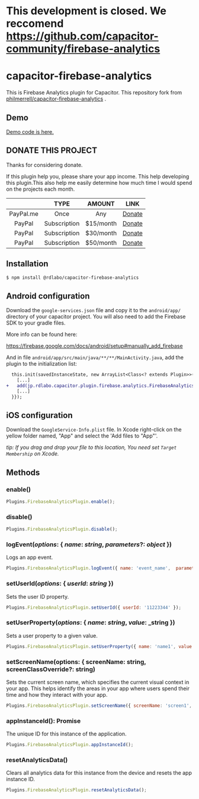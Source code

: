# This development is closed. We reccomend https://github.com/capacitor-community/firebase-analytics


# capacitor-firebase-analytics
This is Firebase Analytics plugin for Capacitor.
This repository fork from [philmerrell/capacitor-firebase-analytics](https://github.com/philmerrell/capacitor-firebase-analytics) .

## Demo
[Demo code is here.](https://github.com/rdlabo-team/capacitor-firebase-analytics/tree/master/demo/angular)

## DONATE THIS PROJECT
Thanks for considering donate.

If this plugin help you, please share your app income. This help developing this plugin.This also help me easily determine how much time I would spend on the projects each month.

|  | TYPE | AMOUNT | LINK |
|:--:|:--:|:--:|:--:|
| PayPal.me | Once | Any | [Donate](https://www.paypal.me/rdlabo) |
| PayPal | Subscription | $15/month | [Donate](https://www.paypal.com/cgi-bin/webscr?cmd=_s-xclick&hosted_button_id=JHYSDYQB29MLC) |
| PayPal | Subscription | $30/month | [Donate](https://www.paypal.com/cgi-bin/webscr?cmd=_s-xclick&hosted_button_id=RCJ8A3KXG928A) |
| PayPal | Subscription | $50/month | [Donate](https://www.paypal.com/cgi-bin/webscr?cmd=_s-xclick&hosted_button_id=U2RQUKRPDA35C) |

## Installation
```bash
$ npm install @rdlabo/capacitor-firebase-analytics
```

## Android configuration
Download the `google-services.json` file and copy it to the `android/app/` directory of your capacitor project. You will also need to add the Firebase SDK to your gradle files. 

More info can be found here: 

https://firebase.google.com/docs/android/setup#manually_add_firebase

And in file `android/app/src/main/java/**/**/MainActivity.java`, add the plugin to the initialization list:
    
```diff
  this.init(savedInstanceState, new ArrayList<Class<? extends Plugin>>() {{
    [...]
+   add(jp.rdlabo.capacitor.plugin.firebase.analytics.FirebaseAnalyticsPlugin.class);
    [...]
  }});
```

## iOS configuration
Download the `GoogleService-Info.plist` file. In Xcode right-click on the yellow folder named, "App" and select the 'Add files to "App"'. 

*tip: If you drag and drop your file to this location, You need set `Target Membership` on Xcode.*

## Methods
### enable()

```js
Plugins.FirebaseAnalyticsPlugin.enable();
```

### disable()

```js
Plugins.FirebaseAnalyticsPlugin.disable();
```


### logEvent(_options_: { _name_: _string_, _parameters_?: _object_ })
Logs an app event.

```js
Plugins.FirebaseAnalyticsPlugin.logEvent({ name: 'event_name',  parameters: { param1: 'value1', param2: 'value2' }});
```

### setUserId(_options_: { _userId_: _string_ })
Sets the user ID property.

```js
Plugins.FirebaseAnalyticsPlugin.setUserId({ userId: '11223344' });
```

### setUserProperty(_options_: { _name_: _string_, _value_: _string })
Sets a user property to a given value.

```js
Plugins.FirebaseAnalyticsPlugin.setUserProperty({ name: 'name1', value: 'value1' });
```

### setScreenName(options: { screenName: string, screenClassOverride?: string)
Sets the current screen name, which specifies the current visual context in your app. This helps identify the areas in your app where users spend their time and how they interact with your app.

```js
Plugins.FirebaseAnalyticsPlugin.setScreenName({ screenName: 'screen1', screenClassOverride: 'ScreenClassName'});
```

### appInstanceId(): Promise<string>
The unique ID for this instance of the application.

```js
Plugins.FirebaseAnalyticsPlugin.appInstanceId();
```

### resetAnalyticsData()
Clears all analytics data for this instance from the device and resets the app instance ID.

```js
Plugins.FirebaseAnalyticsPlugin.resetAnalyticsData();
```
